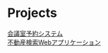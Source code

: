 
Projects
========
  
[会議室予約システム](./001_mtg_room_reserve.md)  
[不動産検索Webアプリケーション](./002_search_realty_web.md)